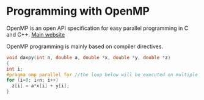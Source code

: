 # Programming with OpenMP

OpenMP is an open API specification for easy parallel programming in C and C++. [Main website](http://www.openmp.org)

OpenMP programming is mainly based on compiler directives.

```cpp
void daxpy(int n, double a, double *x, double *y, double *z)
{
int i;
#pragma omp parallel for //the loop below will be executed on multiple cores
for (i=0; i<n; i++)
  z[i] = a*x[i] + y[i];
}
```
